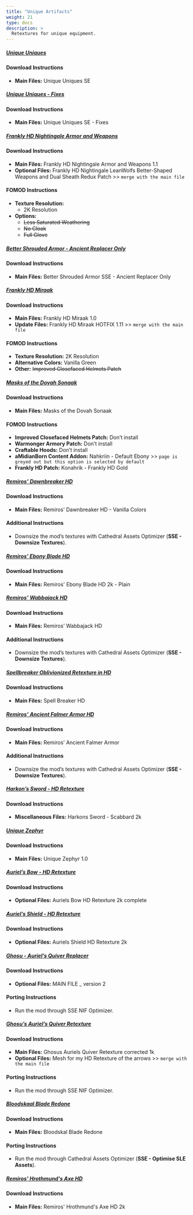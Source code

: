 ```yaml
---
title: "Unique Artifacts"
weight: 21
type: docs
description: >
  Retextures for unique equipment.
---
```


##### [Unique Uniques](https://www.nexusmods.com/skyrimspecialedition/mods/3334?tab=files)

#### Download Instructions

* **Main Files:** Unique Uniques SE

##### [Unique Uniques - Fixes](https://www.nexusmods.com/skyrimspecialedition/mods/42145?tab=files)

#### Download Instructions

* **Main Files:** Unique Uniques SE - Fixes

##### [Frankly HD Nightingale Armor and Weapons](https://www.nexusmods.com/skyrimspecialedition/mods/18560?tab=files)

#### Download Instructions

* **Main Files:** Frankly HD Nightingale Armor and Weapons 1.1
* **Optional Files:** Frankly HD Nightingale LeanWolfs Better-Shaped Weapons and Dual Sheath Redux Patch >> `merge with the main file`

#### FOMOD Instructions

* **Texture Resolution:**
  * 2K Resolution
* **Options:**
  * ~~Less Saturated Weathering~~
  * ~~No Cloak~~
  * ~~Full Glove~~

##### [Better Shrouded Armor - Ancient Replacer Only](https://www.nexusmods.com/skyrimspecialedition/mods/26111?tab=files)

#### Download Instructions

* **Main Files:** Better Shrouded Armor SSE - Ancient Replacer Only

##### [Frankly HD Miraak](https://www.nexusmods.com/skyrimspecialedition/mods/19699?tab=files)

#### Download Instructions

* **Main Files:** Frankly HD Miraak 1.0
* **Update Files:** Frankly HD Miraak HOTFIX 1.11 >> `merge with the main file`

#### FOMOD Instructions

* **Texture Resolution:** 2K Resolution
* **Alternative Colors:** Vanilla Green
* **Other:** ~~Improved Closefaced Helmets Patch~~

##### [Masks of the Dovah Sonaak](https://www.nexusmods.com/skyrimspecialedition/mods/23251?tab=files)

#### Download Instructions

* **Main Files:** Masks of the Dovah Sonaak

#### FOMOD Instructions

* **Improved Closefaced Helmets Patch:** Don’t install
* **Warmonger Armory Patch:** Don’t install
* **Craftable Hoods:** Don’t install
* **aMidianBorn Content Addon:** Nahkriin - Default Ebony >> `page is greyed out but this option is selected by default`
* **Frankly HD Patch:** Konahrik - Frankly HD Gold

##### [Remiros’ Dawnbreaker HD](https://www.nexusmods.com/skyrimspecialedition/mods/22334?tab=files)

#### Download Instructions

* **Main Files:** Remiros’ Dawnbreaker HD - Vanilla Colors

#### Additional Instructions

* Downsize the mod’s textures with Cathedral Assets Optimizer (**SSE - Downsize Textures**).

##### [Remiros' Ebony Blade HD](https://www.nexusmods.com/skyrimspecialedition/mods/42999?tab=files)

#### Download Instructions

* **Main Files:** Remiros' Ebony Blade HD 2k - Plain

##### [Remiros’ Wabbajack HD](https://www.nexusmods.com/skyrimspecialedition/mods/18853?tab=files)

#### Download Instructions

* **Main Files:** Remiros’ Wabbajack HD

#### Additional Instructions

* Downsize the mod’s textures with Cathedral Assets Optimizer (**SSE - Downsize Textures**).

##### [Spellbreaker Oblivionized Retexture in HD](https://www.nexusmods.com/skyrimspecialedition/mods/32430?tab=files)

#### Download Instructions

* **Main Files:** Spell Breaker HD

##### [Remiros’ Ancient Falmer Armor HD](https://www.nexusmods.com/skyrimspecialedition/mods/22458?tab=files)

#### Download Instructions

* **Main Files:** Remiros’ Ancient Falmer Armor

#### Additional Instructions

* Downsize the mod’s textures with Cathedral Assets Optimizer (**SSE - Downsize Textures**).

##### [Harkon’s Sword - HD Retexture](https://www.nexusmods.com/skyrim/mods/52004?tab=files)

#### Download Instructions

* **Miscellaneous Files:** Harkons Sword - Scabbard 2k

##### [Unique Zephyr](https://www.nexusmods.com/skyrimspecialedition/mods/16956?tab=files)

#### Download Instructions

* **Main Files:** Unique Zephyr 1.0

##### [Auriel’s Bow - HD Retexture](https://www.nexusmods.com/skyrim/mods/44333?tab=files)

#### Download Instructions

* **Optional Files:** Auriels Bow HD Retexture 2k complete

##### [Auriel’s Shield - HD Retexture](https://www.nexusmods.com/skyrim/mods/51148?tab=files)

#### Download Instructions

* **Optional Files:** Auriels Shield HD Retexture 2k

##### [Ghosu - Auriel’s Quiver Replacer](https://www.nexusmods.com/skyrim/mods/51822?tab=files)

#### Download Instructions

* **Optional Files:** MAIN FILE _ version 2

#### Porting Instructions

* Run the mod through SSE NIF Optimizer.

##### [Ghosu’s Auriel’s Quiver Retexture](https://www.nexusmods.com/skyrim/mods/58218?tab=files)

#### Download Instructions

* **Main Files:** Ghosus Auriels Quiver Retexture corrected 1k
* **Optional Files:** Mesh for my HD Retexture of the arrows >> `merge with the main file`

#### Porting Instructions

* Run the mod through SSE NIF Optimizer.

##### [Bloodskaal Blade Redone](https://www.nexusmods.com/skyrim/mods/54229?tab=files)

#### Download Instructions

* **Main Files:** Bloodskal Blade Redone

#### Porting Instructions

* Run the mod through Cathedral Assets Optimizer (**SSE - Optimise SLE Assets**).

##### [Remiros' Hrothmund's Axe HD](https://www.nexusmods.com/skyrimspecialedition/mods/43026?tab=files)

#### Download Instructions

* **Main Files:** Remiros' Hrothmund's Axe HD 2k